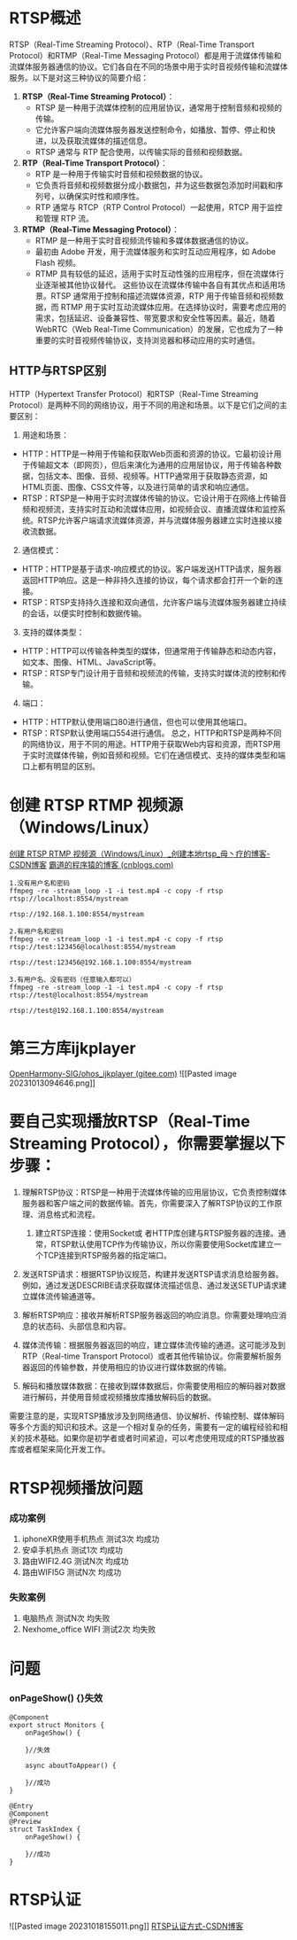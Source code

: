 # RTSP概述

RTSP（Real-Time Streaming Protocol）、RTP（Real-Time Transport Protocol）和RTMP（Real-Time Messaging Protocol）都是用于流媒体传输和流媒体服务器通信的协议。它们各自在不同的场景中用于实时音视频传输和流媒体服务。以下是对这三种协议的简要介绍：
1. **RTSP（Real-Time Streaming Protocol）**：
    - RTSP 是一种用于流媒体控制的应用层协议，通常用于控制音频和视频的传输。
    - 它允许客户端向流媒体服务器发送控制命令，如播放、暂停、停止和快进，以及获取流媒体的描述信息。
    - RTSP 通常与 RTP 配合使用，以传输实际的音频和视频数据。
2. **RTP（Real-Time Transport Protocol）**：
    - RTP 是一种用于传输实时音频和视频数据的协议。
    - 它负责将音频和视频数据分成小数据包，并为这些数据包添加时间戳和序列号，以确保实时性和顺序性。
    - RTP 通常与 RTCP（RTP Control Protocol）一起使用，RTCP 用于监控和管理 RTP 流。
3.  **RTMP（Real-Time Messaging Protocol）**：
    -  RTMP 是一种用于实时音视频流传输和多媒体数据通信的协议。
    - 最初由 Adobe 开发，用于流媒体服务和实时互动应用程序，如 Adobe Flash 视频。
    -  RTMP 具有较低的延迟，适用于实时互动性强的应用程序，但在流媒体行业逐渐被其他协议替代。
这些协议在流媒体传输中各自有其优点和适用场景。RTSP 通常用于控制和描述流媒体资源，RTP 用于传输音频和视频数据，而 RTMP 用于实时互动流媒体应用。在选择协议时，需要考虑应用的需求，包括延迟、设备兼容性、带宽要求和安全性等因素。最近，随着WebRTC（Web Real-Time Communication）的发展，它也成为了一种重要的实时音视频传输协议，支持浏览器和移动应用的实时通信。

## HTTP与RTSP区别

HTTP（Hypertext Transfer Protocol）和RTSP（Real-Time Streaming Protocol）是两种不同的网络协议，用于不同的用途和场景。以下是它们之间的主要区别：
1. 用途和场景：
-  HTTP：HTTP是一种用于传输和获取Web页面和资源的协议。它最初设计用于传输超文本（即网页），但后来演化为通用的应用层协议，用于传输各种数据，包括文本、图像、音频、视频等。HTTP通常用于获取静态资源，如HTML页面、图像、CSS文件等，以及进行简单的请求和响应通信。
 -  RTSP：RTSP是一种用于实时流媒体传输的协议。它设计用于在网络上传输音频和视频流，支持实时互动和流媒体应用，如视频会议、直播流媒体和监控系统。RTSP允许客户端请求流媒体资源，并与流媒体服务器建立实时连接以接收流数据。
2.  通信模式： 
-  HTTP：HTTP是基于请求-响应模式的协议。客户端发送HTTP请求，服务器返回HTTP响应。这是一种非持久连接的协议，每个请求都会打开一个新的连接。 
-  RTSP：RTSP支持持久连接和双向通信，允许客户端与流媒体服务器建立持续的会话，以便实时控制和数据传输。
3. 支持的媒体类型：
-  HTTP：HTTP可以传输各种类型的媒体，但通常用于传输静态和动态内容，如文本、图像、HTML、JavaScript等。
 -  RTSP：RTSP专门设计用于音频和视频流的传输，支持实时媒体流的控制和传输。
 
4. 端口：
- HTTP：HTTP默认使用端口80进行通信，但也可以使用其他端口。
- RTSP：RTSP默认使用端口554进行通信。
总之，HTTP和RTSP是两种不同的网络协议，用于不同的用途。HTTP用于获取Web内容和资源，而RTSP用于实时流媒体传输，例如音频和视频。它们在通信模式、支持的媒体类型和端口上都有明显的区别。

# 创建 RTSP RTMP 视频源（Windows/Linux）
[创建 RTSP RTMP 视频源（Windows/Linux）_创建本地rtsp_毋丶疗的博客-CSDN博客](https://blog.csdn.net/qq9746/article/details/120542129)
[霸道的程序猿的博客 (cnblogs.com)](https://www.cnblogs.com/badaoliumangqizhi/p/17211019.html)

```
1.没有用户名和密码
ffmpeg -re -stream_loop -1 -i test.mp4 -c copy -f rtsp rtsp://localhost:8554/mystream

rtsp://192.168.1.100:8554/mystream

2.有用户名和密码
ffmpeg -re -stream_loop -1 -i test.mp4 -c copy -f rtsp 
rtsp://test:123456@localhost:8554/mystream

rtsp://test:123456@192.168.1.100:8554/mystream

3.有用户名、没有密码（任意输入都可以）
ffmpeg -re -stream_loop -1 -i test.mp4 -c copy -f rtsp 
rtsp://test@localhost:8554/mystream

rtsp://test@192.168.1.100:8554/mystream

```


# 第三方库ijkplayer
[OpenHarmony-SIG/ohos_ijkplayer (gitee.com)](https://gitee.com/openharmony-sig/ohos_ijkplayer)
![[Pasted image 20231013094646.png]]

# 要自己实现播放RTSP（Real-Time Streaming Protocol），你需要掌握以下步骤：

1. 理解RTSP协议：RTSP是一种用于流媒体传输的应用层协议，它负责控制媒体服务器和客户端之间的数据传输。首先，你需要深入了解RTSP协议的工作原理、消息格式和流程。
    
	1. 建立RTSP连接：使用Socket或 者HTTP库创建与RTSP服务器的连接。通常，RTSP默认使用TCP作为传输协议，所以你需要使用Socket库建立一个TCP连接到RTSP服务器的指定端口。
    
3. 发送RTSP请求：根据RTSP协议规范，构建并发送RTSP请求消息给服务器。例如，通过发送DESCRIBE请求获取媒体流描述信息、通过发送SETUP请求建立媒体流传输通道等。
    
4. 解析RTSP响应：接收并解析RTSP服务器返回的响应消息。你需要处理响应消息的状态码、头部信息和内容。
    
5. 媒体流传输：根据服务器返回的响应，建立媒体流传输的通道。这可能涉及到RTP（Real-time Transport Protocol）或者其他传输协议。你需要解析服务器返回的传输参数，并使用相应的协议进行媒体数据的传输。
    
6. 解码和播放媒体数据：在接收到媒体数据后，你需要使用相应的解码器对数据进行解码，并使用音频或视频播放库播放解码后的数据。
    

需要注意的是，实现RTSP播放涉及到网络通信、协议解析、传输控制、媒体解码等多个方面的知识和技术。这是一个相对复杂的任务，需要有一定的编程经验和相关的技术基础。如果你是初学者或者时间紧迫，可以考虑使用现成的RTSP播放器库或者框架来简化开发工作。

# RTSP视频播放问题
### 成功案例
1. iphoneXR使用手机热点 测试3次 均成功
2. 安卓手机热点 测试1次 均成功
3. 路由WIFI2.4G 测试N次 均成功 
4. 路由WIFI5G 测试N次 均成功 
### 失败案例
1. 电脑热点 测试N次 均失败
2. Nexhome_office  WIFI 测试2次 均失败

# 问题
### onPageShow() {}失效
```
@Component
export struct Monitors {
	onPageShow() {
	
	}//失效

	async aboutToAppear() {
	
	}//成功
}

@Entry  
@Component  
@Preview
struct TaskIndex {
	onPageShow() {
	
	}//成功
}

```

# RTSP认证
![[Pasted image 20231018155011.png]]
[RTSP认证方式-CSDN博客](https://blog.csdn.net/weixin_43722423/article/details/106519305)
